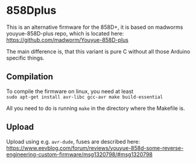 # 858Dplus

This is an alternative firmware for the 858D+,
it is based on madworms youyue-858D-plus repo, which is located here: https://github.com/madworm/Youyue-858D-plus

The main difference is, that this variant is pure C without all those Arduino specific things.

## Compilation

To compile the firmware on linux, you need at least  
`sudo apt-get install avr-libc gcc-avr make build-essential`

All you need to do is running `make` in the directory where the Makefile is.

## Upload

Upload using e.g. `avr-dude`, fuses are described here:  
https://www.eevblog.com/forum/reviews/youyue-858d-some-reverse-engineering-custom-firmware/msg1320798/#msg1320798
